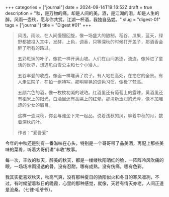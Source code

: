 +++
categories = ["journal"]
date = 2024-09-14T19:16:52Z
draft = true
description = "秋，是万物的痛，却是人间的美。酒，是江湖的泪，却是人生的醉。风雨一壶秋，愿与你共赏。江湖一杯酒，我独自品尝。"
slug = "digest-01"
tags = ["journal"]
title = "Digest #01"
+++
>风浅，雨淡，在人间慢慢回旋，像一场盛大的酿制，稻谷，瓜果，蓝天，绿野都被投入其中，发酵，上色，调香，只等深秋的时候打开盖子，那酒香会醉了所有的路过。
>
>五彩斑斓的叶子，像花一样开满山坡。人们在山间追逐，流连，像掉进了童话的世界，想遇见白雪公主和七个小矮人。
>
>五谷丰登的收成，像画一样堆满了院子。有人站在高处，在拍它的全景。有人走进院子，在拍一组特写。那明晃晃的调色习惯，像极了梵高。
>
>五颜六色的酒，像一枚枚初凝的琥珀。红酒里还有葡萄上的露珠，黄酒里还有稻米上的阳光，白酒里还有高粱上的红晕。那清新玉润的光泽，像不加雕琢的少女的眉目。
>
>这样一壶深秋，你会与谁坐下来一起品，说着浅秋的风，聊着中秋的月，数着深秋的叶。
>
>作者：“爱吾爱”

今年的中秋还是别有一番滋味在心头，特别是一个哥哥带了品美酒，再配上那些美味的菜肴，听着大哥们讲“丰收”故事。

每一次，丰收的秋天，醉美的秋天，都是一缕缕秋阳晒红的脸，一阵阵冷风吹痛的眼，一场场冷雨浸透的骨。没有忍耐，哪有成熟。没有伤痛，哪有色彩。

我其实挺喜欢秋天，秋高气爽，没有那种夏日的骄阳似火和冬日的寒风凛冽，不过，有时候望着秋日的晚霞，心里的那种感觉，就像，天若有情天亦老，人间正道是沧桑。（七律·毛爷爷）。